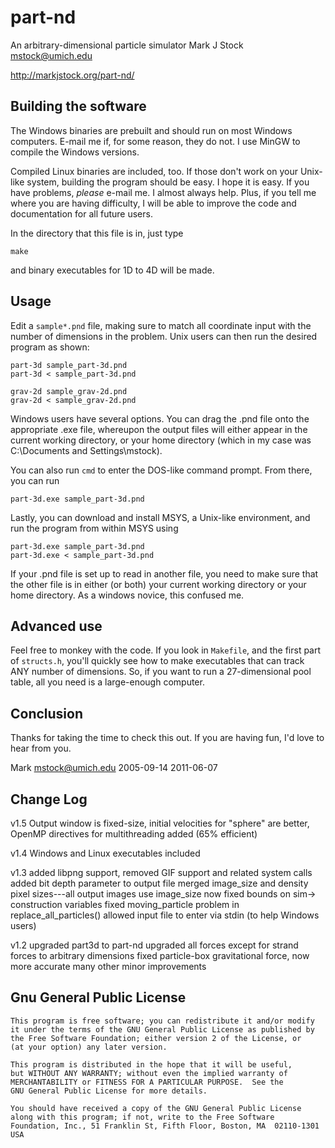# part-nd

An arbitrary-dimensional particle simulator
Mark J Stock <mstock@umich.edu>

http://markjstock.org/part-nd/


## Building the software

The Windows binaries are prebuilt and should run on most Windows computers. E-mail me if, for some reason, they do not. I use MinGW to compile the Windows versions.

Compiled Linux binaries are included, too. If those don't work on your Unix-like system, building the program should be easy. I hope it is easy. If you have problems, *please* e-mail me. I almost always help. Plus, if you tell me where you are having difficulty, I will be able to improve the code and documentation for all future users.

In the directory that this file is in, just type

    make

and binary executables for 1D to 4D will be made.


## Usage

Edit a `sample*.pnd` file, making sure to match all coordinate input with the number of dimensions in the problem.  Unix users can then run the desired program as shown:

    part-3d sample_part-3d.pnd
    part-3d < sample_part-3d.pnd

    grav-2d sample_grav-2d.pnd
    grav-2d < sample_grav-2d.pnd

Windows users have several options. You can drag the .pnd file onto the appropriate .exe file, whereupon the output files will either appear in the current working directory, or your home directory (which in my case was C:\Documents and Settings\mstock).

You can also run `cmd` to enter the DOS-like command prompt. From there, you can run

    part-3d.exe sample_part-3d.pnd

Lastly, you can download and install MSYS, a Unix-like environment, and run the program from within MSYS using

    part-3d.exe sample_part-3d.pnd
    part-3d.exe < sample_part-3d.pnd

If your .pnd file is set up to read in another file, you need to make sure that the other file is in either (or both) your current working directory or your home directory. As a windows novice, this confused me.


## Advanced use

Feel free to monkey with the code. If you look in `Makefile`, and the first part of `structs.h`, you'll quickly see how to make executables that can track ANY number of dimensions. So, if you want to run a 27-dimensional pool table, all you need is a large-enough computer.


## Conclusion

Thanks for taking the time to check this out. If you are having fun, I'd love to hear from you.

Mark
mstock@umich.edu
2005-09-14
2011-06-07


## Change Log

v1.5	Output window is fixed-size, initial velocities for "sphere" are 
	better, OpenMP directives for multithreading added (65% efficient)

v1.4	Windows and Linux executables included

v1.3	added libpng support, removed GIF support and related system calls
	added bit depth parameter to output file
	merged image_size and density pixel sizes---all output images use
		image_size now
	fixed bounds on sim-> construction variables
	fixed moving_particle problem in replace_all_particles()
	allowed input file to enter via stdin (to help Windows users)

v1.2	upgraded part3d to part-nd
	upgraded all forces except for strand forces to arbitrary dimensions
	fixed particle-box gravitational force, now more accurate
	many other minor improvements

## Gnu General Public License

    This program is free software; you can redistribute it and/or modify
    it under the terms of the GNU General Public License as published by
    the Free Software Foundation; either version 2 of the License, or
    (at your option) any later version.

    This program is distributed in the hope that it will be useful,
    but WITHOUT ANY WARRANTY; without even the implied warranty of
    MERCHANTABILITY or FITNESS FOR A PARTICULAR PURPOSE.  See the
    GNU General Public License for more details.

    You should have received a copy of the GNU General Public License
    along with this program; if not, write to the Free Software
    Foundation, Inc., 51 Franklin St, Fifth Floor, Boston, MA  02110-1301  USA

